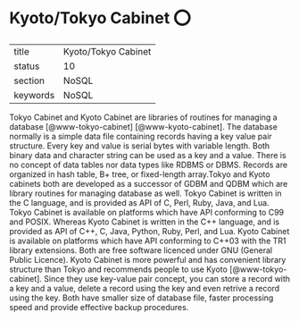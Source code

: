 # Kyoto/Tokyo Cabinet :o:


|          |                         |
| -------- | ----------------------- |
| title    | Kyoto/Tokyo Cabinet     | 
| status   | 10                      |
| section  | NoSQL                   |
| keywords | NoSQL                   |



Tokyo Cabinet and Kyoto Cabinet are libraries of routines for managing
a database [@www-tokyo-cabinet] [@www-kyoto-cabinet].  The
database normally is a simple data file containing records having a
key value pair structure. Every key and value is serial bytes with
variable length. Both binary data and character string can be used as
a key and a value. There is no concept of data tables nor data types
like RDBMS or DBMS. Records are organized in hash table, B+ tree, or
fixed-length array.Tokyo and Kyoto cabinets both are developed as a
successor of GDBM and QDBM which are library routines for managing
database as well. Tokyo Cabinet is written in the C language, and is
provided as API of C, Perl, Ruby, Java, and Lua. Tokyo Cabinet is
available on platforms which have API conforming to C99 and
POSIX. Whereas Kyoto Cabinet is written in the C++ language, and is
provided as API of C++, C, Java, Python, Ruby, Perl, and Lua. Kyoto
Cabinet is available on platforms which have API conforming to C++03
with the TR1 library extensions. Both are free software licenced under
GNU (General Public Licence). Kyoto Cabinet is more powerful and has
convenient library structure than Tokyo and recommends people to use
Kyoto [@www-tokyo-cabinet]. Since they use key-value pair
concept, you can store a record with a key and a value, delete a
record using the key and even retrive a record using the key. Both
have smaller size of database file, faster processing speed and
provide effective backup procedures.



     

